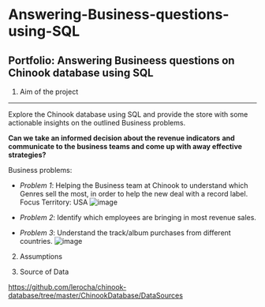 # Answering-Business-questions-using-SQL

## Portfolio: Answering Busineess questions on Chinook database using SQL


1. Aim of the project
***
Explore the Chinook database using SQL and provide the store with some actionable insights on the outlined Business problems.


**Can we take an informed decision about the revenue indicators** 
     **and communicate to the business teams and come up with away effective strategies?**


Business problems:

- *Problem 1*: Helping the Business team at Chinook to understand which Genres sell the most, in order to help the new deal with a record label. Focus Territory: USA
![image](https://user-images.githubusercontent.com/44321100/169695976-04d99ac0-e4ae-442f-a418-7363f62c8f2c.png)

- *Problem 2*: Identify which employees are bringing in most revenue sales.

- *Problem 3*: Understand the track/album purchases from different countries.
![image](https://user-images.githubusercontent.com/44321100/170893970-749fa676-ce3f-409e-8e8f-e00a5d779c2b.png)

    
2. Assumptions


3. Source of Data

https://github.com/lerocha/chinook-database/tree/master/ChinookDatabase/DataSources
